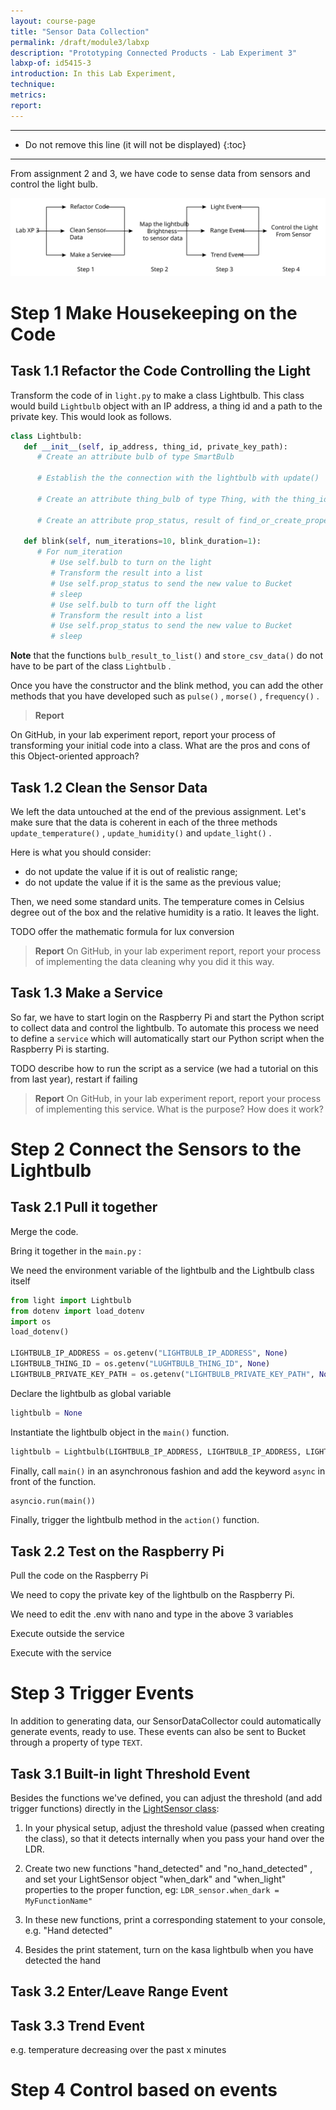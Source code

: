 ```yaml
---
layout: course-page
title: "Sensor Data Collection"
permalink: /draft/module3/labxp
description: "Prototyping Connected Products - Lab Experiment 3"
labxp-of: id5415-3
introduction: In this Lab Experiment, 
technique:
metrics:
report:
---
```


---

* Do not remove this line (it will not be displayed)
{:toc}

---

From assignment 2 and 3, we have code to sense data from sensors and control the light bulb.

![Task Distribution](/assets/img/courses/id5415/module3/labxp3/labxp3-tasks.svg)

# Step 1 Make Housekeeping on the Code

## Task 1.1 Refactor the Code Controlling the Light

Transform the code of in `light.py` to make a class Lightbulb. This class would build `Lightbulb` object with an IP address, a thing id and a path to the private key. This would look as follows.

``` python
class Lightbulb:
   def __init__(self, ip_address, thing_id, private_key_path):
      # Create an attribute bulb of type SmartBulb
      
      # Establish the the connection with the lightbulb with update()

      # Create an attribute thing_bulb of type Thing, with the thing_id and private_key_path

      # Create an attribute prop_status, result of find_or_create_property()

   def blink(self, num_iterations=10, blink_duration=1):
      # For num_iteration
         # Use self.bulb to turn on the light
         # Transform the result into a list
         # Use self.prop_status to send the new value to Bucket
         # sleep
         # Use self.bulb to turn off the light
         # Transform the result into a list
         # Use self.prop_status to send the new value to Bucket
         # sleep
```

**Note** that the functions `bulb_result_to_list()` and `store_csv_data()` do not have to be part of the class `Lightbulb` .

Once you have the constructor and the blink method, you can add the other methods that you have developed such as `pulse()` , `morse()` , `frequency()` .

> **Report**

On GitHub, in your lab experiment report, report your process of transforming your initial code into a class. What are the pros and cons of this Object-oriented approach?

## Task 1.2 Clean the Sensor Data 

We left the data untouched at the end of the previous assignment. Let's make sure that the data is coherent in each of the three methods `update_temperature()` , `update_humidity()` and `update_light()` .

Here is what you should consider:

* do not update the value if it is out of realistic range; 
* do not update the value if it is the same as the previous value; 

Then, we need some standard units. The temperature comes in Celsius degree out of the box and the relative humidity is a ratio. It leaves the light.

TODO offer the mathematic formula for lux conversion

> **Report** On GitHub, in your lab experiment report, report your process of implementing the data cleaning why you did it this way.

## Task 1.3 Make a Service

So far, we have to start login on the Raspberry Pi and start the Python script to collect data and control the lightbulb. To automate this process we need to define a `service` which will automatically start our Python script when the Raspberry Pi is starting.

TODO describe how to run the script as a service (we had a tutorial on this from last year), restart if failing

> **Report** On GitHub, in your lab experiment report, report your process of implementing this service. What is the purpose? How does it work?

# Step 2 Connect the Sensors to the Lightbulb

## Task 2.1 Pull it together

Merge the code.

Bring it together in the `main.py` :

We need the environment variable of the lightbulb and the Lightbulb class itself

``` python
from light import Lightbulb
from dotenv import load_dotenv
import os
load_dotenv()

LIGHTBULB_IP_ADDRESS = os.getenv("LIGHTBULB_IP_ADDRESS", None)
LIGHTBULB_THING_ID = os.getenv("LUGHTBULB_THING_ID", None)
LIGHTBULB_PRIVATE_KEY_PATH = os.getenv("LIGHTBULB_PRIVATE_KEY_PATH", None)
```

Declare the lightbulb as global variable

```python
lightbulb = None
```

Instantiate the lightbulb object in the `main()` function.

``` python
lightbulb = Lightbulb(LIGHTBULB_IP_ADDRESS, LIGHTBULB_IP_ADDRESS, LIGHTBULB_PRIVATE_KEY_PATH)
```

Finally, call `main()` in an asynchronous fashion and add the keyword `async` in front of the function.

``` python
asyncio.run(main())
```

Finally, trigger the lightbulb method in the `action()` function.


## Task 2.2 Test on the Raspberry Pi

Pull the code on the Raspberry Pi

We need to copy the private key of the lightbulb on the Raspberry Pi.

We need to edit the .env with nano and type in the above 3 variables

Execute outside the service

Execute with the service

# Step 3 Trigger Events

In addition to generating data, our SensorDataCollector could automatically generate events, ready to use. These events can also be sent to Bucket through a property of type `TEXT`.

## Task 3.1 Built-in light Threshold Event

Besides the functions we've defined, you can adjust the threshold (and add trigger functions) directly in the [LightSensor  class](https://gpiozero.readthedocs.io/en/stable/api_input.html#lightsensor-ldr):

1. In your physical setup, adjust the threshold value (passed when creating the class), so that it detects internally when you pass your hand over the LDR.

2. Create two new functions "hand_detected" and "no_hand_detected" , and set your LightSensor object "when_dark" and "when_light" properties to the proper function, eg: `LDR_sensor.when_dark = MyFunctionName" `
3. In these new functions, print a corresponding statement to your console, e.g. "Hand detected"

4. Besides the print statement,   turn on the kasa lightbulb when you have detected the hand

## Task 3.2 Enter/Leave Range Event


## Task 3.3 Trend Event

e.g. temperature decreasing over the past x minutes 


# Step 4 Control based on events
